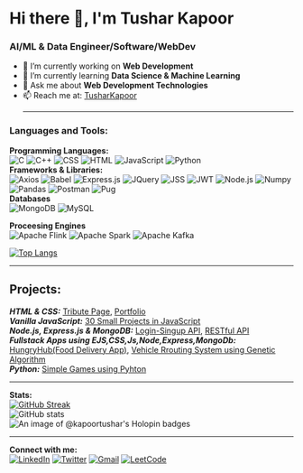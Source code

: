 # Hi there 👋, I'm Tushar Kapoor

### AI/ML & Data Engineer/Software/WebDev
- 🔭 I’m currently working on **Web Development**
- 🌱 I’m currently learning **Data Science & Machine Learning**
- 💬 Ask me about **Web Development Technologies**
- 📫 Reach me at: [TusharKapoor](mailto:tusharkapoor743@gmail.com)
  <hr/>
### Languages and Tools:
**Programming Languages:**
<br/>
![C](https://img.shields.io/badge/C-00599C?style=for-the-badge&logo=c&logoColor=white)
![C++](https://img.shields.io/badge/C%2B%2B-00599C?style=for-the-badge&logo=c%2B%2B&logoColor=white)
![CSS](https://img.shields.io/badge/CSS3-1572B6?style=for-the-badge&logo=css3&logoColor=white)
![HTML](https://img.shields.io/badge/HTML5-E34F26?style=for-the-badge&logo=html5&logoColor=white)
![JavaScript](https://img.shields.io/badge/JavaScript-323330?style=for-the-badge&logo=javascript&logoColor=F7DF1E)
![Python](https://img.shields.io/badge/Python-FFD43B?style=for-the-badge&logo=python&logoColor=blue) 
<br/>
**Frameworks & Libraries:**
<br/>
![Axios](https://img.shields.io/badge/axios-671ddf?&style=for-the-badge&logo=axios&logoColor=white)
![Babel](https://img.shields.io/badge/Babel-F9DC3E?style=for-the-badge&logo=babel&logoColor=white)
![Express.js](https://img.shields.io/badge/Express%20js-000000?style=for-the-badge&logo=express&logoColor=white)
![JQuery](https://img.shields.io/badge/jQuery-0769AD?style=for-the-badge&logo=jquery&logoColor=white)
![JSS](https://img.shields.io/badge/JSS-F7DF1E?style=for-the-badge&logo=JSS&logoColor=white)
![JWT](https://img.shields.io/badge/JWT-000000?style=for-the-badge&logo=JSON%20web%20tokens&logoColor=white)
![Node.js](https://img.shields.io/badge/Node%20js-339933?style=for-the-badge&logo=nodedotjs&logoColor=white)
![Numpy](https://img.shields.io/badge/Numpy-777BB4?style=for-the-badge&logo=numpy&logoColor=white)
![Pandas](https://img.shields.io/badge/Pandas-2C2D72?style=for-the-badge&logo=pandas&logoColor=white)
![Postman](https://img.shields.io/badge/Postman-FF6C37?style=for-the-badge&logo=Postman&logoColor=white)
![Pug](https://img.shields.io/badge/Pug-E3C29B?style=for-the-badge&logo=pug&logoColor=black)
<br/>
**Databases**
<br/>
![MongoDB](https://img.shields.io/badge/MongoDB-4EA94B?style=for-the-badge&logo=mongodb&logoColor=white)
![MySQL](https://img.shields.io/badge/MySQL-005C84?style=for-the-badge&logo=mysql&logoColor=white)

**Proceesing Engines**
<br/>
![Apache Flink](https://img.shields.io/badge/Apache%20Flink-E6526F?style=for-the-badge&logo=Apache%20Flink&logoColor=white)
![Apache Spark](https://img.shields.io/badge/Apache%20Spark-E25A1C?style=for-the-badge&logo=Apache%20Spark&logoColor=white)
![Apache Kafka](https://img.shields.io/badge/Apache%20Kafka-231F20?style=for-the-badge&logo=Apache%20Kafka&logoColor=white)


[![Top Langs](https://github-readme-stats-git-masterrstaa-rickstaa.vercel.app/api/top-langs/?username=Kapoor-Tushar&show_icons=true&theme=transparent)](https://github.com/Kapoor-Tushar/github-readme-stats)
<br/>
<hr/>

## Projects:
***HTML & CSS:***  [Tribute Page](https://github.com/Kapoor-Tushar/Tribute-Page), [Portfolio](https://github.com/Kapoor-Tushar/Portfolio)
<br/>
***Vanilla JavaScript:***  [30 Small Projects in JavaScript](https://github.com/Kapoor-Tushar/30-Days_Of_Code-JavaScript)
<br/>
***Node.js, Express.js & MongoDB:***  [Login-Singup API](https://github.com/Kapoor-Tushar/Login-Signup-API), [RESTful API](https://github.com/Kapoor-Tushar/Node-RESTful-Api)
<br/>
***Fullstack Apps using EJS,CSS,Js,Node,Express,MongoDb:***  [HungryHub(Food Delivery App)](https://github.com/Kapoor-Tushar/HungryHub), [Vehicle Rrouting System using Genetic Algorithm](https://github.com/Kapoor-Tushar/Vehicle-Routing-System-with-Genetic-Algorithm)
<br/>
***Python:***  [Simple Games using Pyhton](https://github.com/Kapoor-Tushar/Python-Programs)
<hr/>

**Stats:**
<br/>
[![GitHub Streak](https://streak-stats.demolab.com/?user=Kapoor-Tushar)](https://git.io/streak-stats)
<br/>
![GitHub stats](https://github-readme-stats.vercel.app/api?username=Kapoor-Tushar&show_icons=true&hide=contribs,prs,ranks&hide_rank=true)
<br/>
![An image of @kapoortushar's Holopin badges](https://holopin.me/kapoortushar)
<hr/>

**Connect with me:**
<br/>
[![LinkedIn](https://img.shields.io/badge/LinkedIn-0077B5?style=for-the-badge&logo=linkedin&logoColor=white)](https://www.linkedin.com/in/tushar-kapoor-6a0876124/)
[![Twitter](https://img.shields.io/badge/X-000000?style=for-the-badge&logo=x&logoColor=white)](https://twitter.com/TusharK43747465)
[![Gmail](https://img.shields.io/badge/Gmail-D14836?style=for-the-badge&logo=gmail&logoColor=white)](mailto:tusharkapoor743@gmail.com)
[![LeetCode](https://img.shields.io/badge/-LeetCode-FFA116?style=for-the-badge&logo=LeetCode&logoColor=black)](https://leetcode.com/tusharkapoor743/)
<!--
**Kapoor-Tushar/Kapoor-Tushar** is a ✨ _special_ ✨ repository because its `README.md` (this file) appears on your GitHub profile.

Here are some ideas to get you started:

- 🔭 I’m currently working on ...
- 🌱 I’m currently learning ...
- 👯 I’m looking to collaborate on ...
- 🤔 I’m looking for help with ...
- 💬 Ask me about ...
- 📫 How to reach me: ...
- 😄 Pronouns: ...
- ⚡ Fun fact: ...
-->
